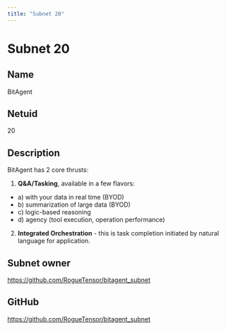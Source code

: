 ```yaml
---
title: "Subnet 20"
---
```


# Subnet 20

## Name

BitAgent

## Netuid

20

## Description

BitAgent has 2 core thrusts:

1. **Q&A/Tasking**, available in a few flavors:
- a) with your data in real time (BYOD)
- b) summarization of large data (BYOD)
- c) logic-based reasoning 
- d) agency (tool execution, operation performance)

2. **Integrated Orchestration** - this is task completion initiated by natural language for application.

## Subnet owner

https://github.com/RogueTensor/bitagent_subnet


## GitHub

https://github.com/RogueTensor/bitagent_subnet

<!-- 
## Hyperparameters

| Hyperparameter| Value|
|:---|------|
| rho | 10 |
| kappa | 32767 |
| immunity_period | 7200 |
| min_allowed_weights | 8 |
| max_weight_limit | 455 |
| tempo | 99 |
| min_difficulty | 1000000000000000000 |
| max_difficulty | 1000000000000000000 |
| weights_version | 2013 |
| weights_rate_limit | 100 |
| adjustment_interval | 112 |
| activity_cutoff | 5000 |
| registration_allowed | True |
| target_regs_per_interval | 2 |
| min_burn | 1000000000 |
| max_burn | 100000000000 |
| bonds_moving_avg | 900000 |
| max_regs_per_block | 1 |
| serving_rate_limit | 10 |
| max_validators | 128 | -->